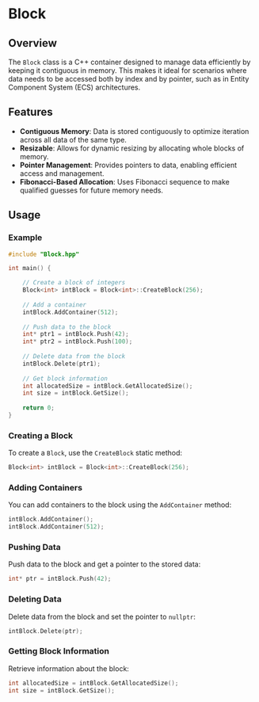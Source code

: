 # Block 
## Overview
The `Block` class is a C++ container designed to manage data efficiently by keeping it contiguous in memory. This makes it ideal for scenarios where data needs to be accessed both by index and by pointer, such as in Entity Component System (ECS) architectures.
## Features 
- **Contiguous Memory**: Data is stored contiguously to optimize iteration across all data of the same type.
- **Resizable**: Allows for dynamic resizing by allocating whole blocks of memory.
- **Pointer Management**: Provides pointers to data, enabling efficient access and management.
- **Fibonacci-Based Allocation**: Uses Fibonacci sequence to make qualified guesses for future memory needs.
## Usage
### Example  

```cpp
#include "Block.hpp"

int main() {

	// Create a block of integers
	Block<int> intBlock = Block<int>::CreateBlock(256);
	
	// Add a container
	intBlock.AddContainer(512);
	
	// Push data to the block
	int* ptr1 = intBlock.Push(42);
	int* ptr2 = intBlock.Push(100);
	
	// Delete data from the block
	intBlock.Delete(ptr1);  
	
	// Get block information
	int allocatedSize = intBlock.GetAllocatedSize();
	int size = intBlock.GetSize();
	
	return 0;
}

```

### Creating a Block  
To create a `Block`, use the `CreateBlock` static method:  
```cpp
Block<int> intBlock = Block<int>::CreateBlock(256);
```

### Adding Containers
You can add containers to the block using the `AddContainer` method:
```cpp
intBlock.AddContainer();
intBlock.AddContainer(512);
```

### Pushing Data
Push data to the block and get a pointer to the stored data:
```cpp
int* ptr = intBlock.Push(42);
```

### Deleting Data
Delete data from the block and set the pointer to `nullptr`:
```cpp
intBlock.Delete(ptr);
```  

### Getting Block Information
Retrieve information about the block:
```cpp
int allocatedSize = intBlock.GetAllocatedSize();
int size = intBlock.GetSize();
```